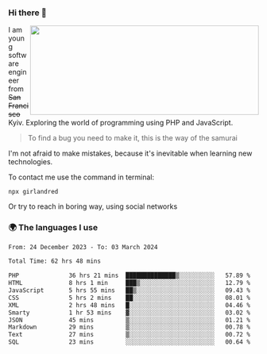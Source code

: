 ### Hi there 👋  

<img align='right' src="https://github-readme-stats.vercel.app/api?username=girlandred&count_private=true&show_icons=true&include_all_commits=true&hide_rank=true&hide_title=true&theme=buefy&card_width=300" width=460 height=180>


I am young software engineer from ~~San Francisco~~ Kyiv. Exploring the world of programming using PHP and JavaScript.


> To find a bug you need to make it, this is the way of the samurai



I'm not afraid to make mistakes, because it's inevitable when learning new technologies.

To contact me use the command in terminal:

```
npx girlandred
```

Or try to reach in boring way, using social networks


### 🌍 The languages I use

<!--START_SECTION:waka-->

```txt
From: 24 December 2023 - To: 03 March 2024

Total Time: 62 hrs 48 mins

PHP              36 hrs 21 mins  ██████████████▒░░░░░░░░░░   57.89 %
HTML             8 hrs 1 min     ███▒░░░░░░░░░░░░░░░░░░░░░   12.79 %
JavaScript       5 hrs 55 mins   ██▒░░░░░░░░░░░░░░░░░░░░░░   09.43 %
CSS              5 hrs 2 mins    ██░░░░░░░░░░░░░░░░░░░░░░░   08.01 %
XML              2 hrs 48 mins   █░░░░░░░░░░░░░░░░░░░░░░░░   04.46 %
Smarty           1 hr 53 mins    ▓░░░░░░░░░░░░░░░░░░░░░░░░   03.02 %
JSON             45 mins         ▒░░░░░░░░░░░░░░░░░░░░░░░░   01.21 %
Markdown         29 mins         ▒░░░░░░░░░░░░░░░░░░░░░░░░   00.78 %
Text             27 mins         ▒░░░░░░░░░░░░░░░░░░░░░░░░   00.72 %
SQL              23 mins         ░░░░░░░░░░░░░░░░░░░░░░░░░   00.64 %
```

<!--END_SECTION:waka-->
